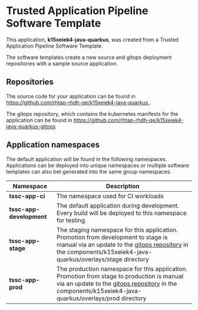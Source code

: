 # Trusted Application Pipeline Software Template

This application, **k15xeiek4-java-quarkus**, was created from a Trusted Application Pipeline Software Template.

The software templates create a new source and gitops deployment repositories with a sample source application. 

## Repositories

The source code for your application can be found in [https://github.com/rhtap-rhdh-qe/k15xeiek4-java-quarkus ](https://github.com/rhtap-rhdh-qe/k15xeiek4-java-quarkus ).
 
The gitops repository, which contains the kubernetes manifests for the application can be found in 
[https://github.com/rhtap-rhdh-qe/k15xeiek4-java-quarkus-gitops ](https://github.com/rhtap-rhdh-qe/k15xeiek4-java-quarkus-gitops ) 

## Application namespaces 

The default application will be found in the following namespaces. Applications can be deployed into unique namespaces or multiple software templates can also bet generated into the same group namespaces.  

|  Namespace   |  Description   |  
| -------- | -------- |
| **tssc-app-ci** | The namespace used for CI workloads |
| **tssc-app-development** | The default application during development. Every build will be deployed to this namespace for testing. |
| **tssc-app-stage** | The staging namespace for this application. Promotion from development to stage is manual via an update to the [gitops repository](https://github.com/rhtap-rhdh-qe/k15xeiek4-java-quarkus-gitops ) in the components/k15xeiek4-java-quarkus/overlays/stage directory |
| **tssc-app-prod** | The production namespace for this application. Promotion from stage to production is manual via an update to the [gitops repository](https://github.com/rhtap-rhdh-qe/k15xeiek4-java-quarkus-gitops ) in the components/k15xeiek4-java-quarkus/overlays/prod directory |